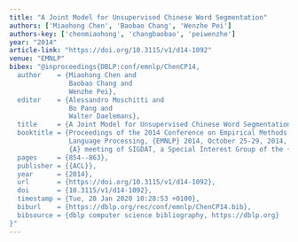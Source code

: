 ```yaml
---
title: "A Joint Model for Unsupervised Chinese Word Segmentation"
authors: ['Miaohong Chen', 'Baobao Chang', 'Wenzhe Pei']
authors-key: ['chenmiaohong', 'changbaobao', 'peiwenzhe']
year: "2014"
article-link: "https://doi.org/10.3115/v1/d14-1092"
venue: "EMNLP"
bibex: "@inproceedings{DBLP:conf/emnlp/ChenCP14,
  author    = {Miaohong Chen and
               Baobao Chang and
               Wenzhe Pei},
  editor    = {Alessandro Moschitti and
               Bo Pang and
               Walter Daelemans},
  title     = {A Joint Model for Unsupervised Chinese Word Segmentation},
  booktitle = {Proceedings of the 2014 Conference on Empirical Methods in Natural
               Language Processing, {EMNLP} 2014, October 25-29, 2014, Doha, Qatar,
               {A} meeting of SIGDAT, a Special Interest Group of the {ACL}},
  pages     = {854--863},
  publisher = {{ACL}},
  year      = {2014},
  url       = {https://doi.org/10.3115/v1/d14-1092},
  doi       = {10.3115/v1/d14-1092},
  timestamp = {Tue, 28 Jan 2020 10:28:53 +0100},
  biburl    = {https://dblp.org/rec/conf/emnlp/ChenCP14.bib},
  bibsource = {dblp computer science bibliography, https://dblp.org}
}"
---
```


